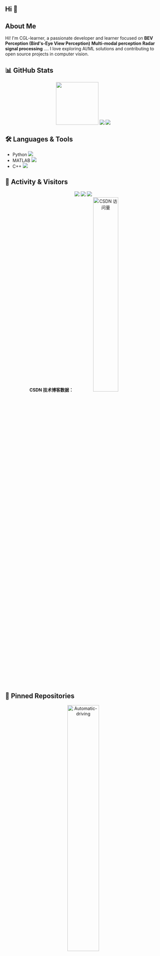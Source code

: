 ## Hi 👋  
## About Me  
Hi! I'm CGL-learner, a passionate developer and learner focused on **BEV Perception (Bird's-Eye View Perception)**  **Multi-modal perception** **Radar signal processing** .... I love exploring AI/ML solutions and contributing to open source projects in computer vision.  


## 📊 GitHub Stats  
<div align="center">  
  <img height="137px" src="https://github-readme-stats.vercel.app/api?username=CGL-learner&hide_title=true&hide_border=true&show_icons=true&line_height=21&text_color=000&icon_color=000&bg_color=0,ea6161,ffc64d,fffc4d,52fa5a&theme=graywhite" />  
  <img src="https://github-readme-stats.vercel.app/api/top-langs/?username=CGL-learner&hide_title=true&hide_border=true&layout=compact&langs_count=6&text_color=000&icon_color=fff&bg_color=0,52fa5a,4dfcff,c64dff&theme=graywhite" />  
  <img src="https://metrics.lecoq.io/CGL-learner?template=classic&config.timezone=Asia/Shanghai" />  
</div>  


## 🛠️ Languages & Tools  
- Python <img src="https://img.shields.io/badge/Python-3776AB?logo=python&logoColor=white" />  
- MATLAB <img src="https://img.shields.io/badge/Matlab-E34F26?logo=Matlab&logoColor=white" />  
- C++ <img src="https://img.shields.io/badge/C++-orange?style=flat-square&logo=C++&logoColor=white" />  


## 👥 Activity & Visitors  
<div align="center">  
  <!-- GitHub 原生统计 -->  
  <img src="https://visitor-badge.glitch.me/badge?page_id=CGL-learner" />  
  <img src="https://activity-graph.herokuapp.com/graph?username=CGL-learner&theme=github-compact" />  
  <img src="https://github-readme-streak-stats.herokuapp.com/?user=CGL-learner" />  

  <!-- CSDN 统计卡片（保留部分） -->  
  <br />  
  <strong>CSDN 技术博客数据：</strong>  
  <img src="https://stats.justsong.cn/api/csdn?id=weixin_50422106" alt="CSDN 访问量" width="40%" />  
</div>  


## 📌 Pinned Repositories  
<div align="center">  
  <a href="https://github.com/CGL-learner/Automatic-driving">  
    <img src="https://github-readme-stats.vercel.app/api/pin/?username=CGL-learner&repo=Automatic-driving" alt="Automatic-driving" width="45%" />  
  </a>  
</div>  
